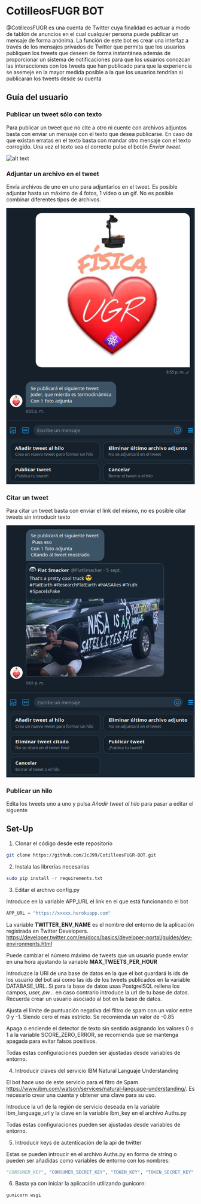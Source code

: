 # CotilleosFUGR BOT

@CotilleosFUGR es una cuenta de Twitter cuya finalidad es actuar a modo de tablón de anuncios en el cual cualquier persona puede publicar un mensaje de forma anónima. La función de este bot es crear una interfaz a través de los mensajes privados de Twitter que permita que los usuarios publiquen los tweets que deseen de forma instantánea además de proporcionar un sistema de notificaciones para que los usuarios conozcan las interacciones con los tweets que han publicado para que la experiencia se asemeje en la mayor medida posible a la que los usuarios tendrían si publicaran los tweets desde su cuenta

## Guía del usuario

### Publicar un tweet sólo con texto

Para publicar un tweet que no cite a otro ni cuente con archivos adjuntos basta con enviar un mensaje con el texto que desea publicarse. En caso de que existan erratas en el texto basta con mandar otro mensaje con el texto corregido. Una vez el texto sea  el correcto pulse el botón _Enviar tweet_.

![alt text](https://raw.githubusercontent.com/JcJ99/CotilleosFUGR-BOT/master/readme_files/mensaje%20s%C3%B3lo%20con%20texto.png)

### Adjuntar un archivo en el tweet

Envía archivos de uno en uno para adjuntarlos en el tweet. Es posible adjuntar hasta un máximo de 4 fotos, 1 vídeo o un gif. No es posible combinar diferentes tipos de archivos.

![alt text](https://raw.githubusercontent.com/JcJ99/CotilleosFUGR-BOT/master/readme_files/mensaje%20con%20foto.png)

### Citar un tweet

Para citar un tweet basta con enviar el link del mismo, no es posible citar tweets sin introducir texto

![alt text](https://raw.githubusercontent.com/JcJ99/CotilleosFUGR-BOT/master/readme_files/mensaje%20con%20cita.png)

### Publicar un hilo

Edita los tweets uno a uno y pulsa _Añadir tweet al hilo_ para pasar a editar el siguente

## Set-Up

1. Clonar el código desde este repositorio

```bash
git clone https://github.com/JcJ99/CotilleosFUGR-BOT.git
```

2. Instala las librerías necesarias

```bash
sudo pip install -r requirements.txt
``` 

3. Editar el archivo config.py

Introduce en la variable APP_URL el link en el que está funcionando el bot

```Python
APP_URL = "https://xxxxx.herokuapp.com"
```

La variable **TWITTER_ENV_NAME** es el nombre del entorno de la aplicación registrada en Twitter Developers. https://developer.twitter.com/en/docs/basics/developer-portal/guides/dev-environments.html

Puede cambiar el número máximo de tweets que un usuario puede enviar en una hora ajustando la variable **MAX_TWEETS_PER_HOUR**

Introduzce la URI de una base de datos en la que el bot guardará ls ids de los usuario del bot así como las ids de los tweets publicados en la variable DATABASE_URL. Si para la base de datos usas PostgrelSQL rellena los campos, _user, pw..._ en caso contrario introduce la url de tu base de datos. Recuerda crear un usuario asociado al bot en la base de datos.

Ajusta el límite de puntuación negativa del filtro de spam con un valor entre 0 y -1. Siendo cero el más estricto. Se recomienda un valor de -0.85

Apaga o enciende el detector de texto sin sentido asignando los valores 0 o 1 a la variable SCORE_ZERO_ERROR, se recomienda que se mantenga apagada para evitar falsos positivos.

Todas estas configuraciones pueden ser ajustadas desde variables de entorno.

4. Introducir claves del servicio IBM Natural Languaje Understanding

El bot hace uso de este servicio para el fitro de Spam https://www.ibm.com/watson/services/natural-language-understanding/. Es necesario crear una cuenta y obtener una clave para su uso.

Introduce la url de la región de servicio deseada en la variable ibm_language_url y la clave en la variable ibm_key en el archivo Auths.py

Todas estas configuraciones pueden ser ajustadas desde variables de entorno.

5. Introducir keys de autenticación de la api de twitter

Estas se pueden introucir en el archivo Auths.py en forma de string o pueden ser añadidas como variables de entorno con los nombres:

```Python
"CONSUMER_KEY", "CONSUMER_SECRET_KEY", "TOKEN_KEY", "TOKEN_SECRET_KEY"
```


6. Basta ya con iniciar la aplicación utilizando gunicorn:

```bash
gunicorn wsgi
```
